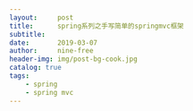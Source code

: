 ```yaml
---
layout:     post
title:      spring系列之手写简单的springmvc框架
subtitle:   
date:       2019-03-07
author:     nine-free
header-img: img/post-bg-cook.jpg
catalog: true
tags:
    - spring
    - spring mvc
---
```



